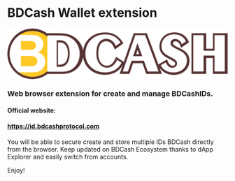 # BDCash Wallet extension
<p><img style="display: block; margin-left: auto; margin-right: auto;" src="https://raw.githubusercontent.com/BdcashProtocol/bdcash-mediakit/main/cole%C3%A7%C3%A3o/bdcash-logo-300h.png"/></p>

### Web browser extension for create and manage BDCashIDs.
#### Official website:
#### https://id.bdcashprotocol.com

You will be able to secure create and store multiple IDs BDCash directly from the browser. 
Keep updated on BDCash Ecosystem thanks to dApp Explorer and easily switch from accounts.

Enjoy!
